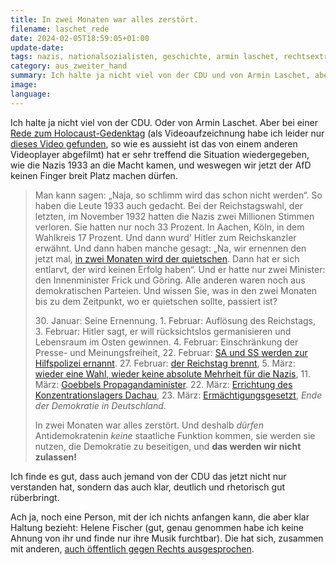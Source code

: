 ```yaml
---
title: In zwei Monaten war alles zerstört.
filename: laschet_rede
date: 2024-02-05T18:59:05+01:00
update-date:
tags: nazis, nationalsozialisten, geschichte, armin laschet, rechtsextrem
category: aus_zweiter_hand
summary: Ich halte ja nicht viel von der CDU und von Armin Laschet, aber er hat die Machtübernahme der Nazis gut zusammengefasst und erkennt, dass unsere Demokratie wieder in Gefahr ist.
image:
language:
---
```


Ich halte ja nicht viel von der CDU. Oder von Armin Laschet. Aber bei einer [Rede zum Holocaust-Gedenktag](https://www.focus.de/politik/deutschland/rede-zum-holocaust-gedenktag-mit-eindruecklichen-worten-warnt-laschet-vor-den-gefahren-einer-afd-regierung_id_259639341.html) (als Videoaufzeichnung habe ich leider nur [dieses Video gefunden](https://norden.social/@SheDrivesMobility/111875608770891650), so wie es aussieht ist das von einem anderen Videoplayer abgefilmt) hat er sehr treffend die Situation wiedergegeben, wie die Nazis 1933 an die Macht kamen, und weswegen wir jetzt der AfD keinen Finger breit Platz machen dürfen.

> Man kann sagen: „Naja, so schlimm wird das schon nicht werden“. So haben die Leute 1933 auch gedacht. Bei der Reichstagswahl, der letzten, im November 1932 hatten die Nazis zwei Millionen Stimmen verloren. Sie hatten nur noch 33 Prozent. In Aachen, Köln, in dem Wahlkreis 17 Prozent. Und dann wurd' Hitler zum Reichskanzler erwähnt. Und dann haben manche gesagt: „Na, wir ernennen den jetzt mal, [in zwei Monaten wird der quietschen](https://www.20min.ch/story/in-zwei-monaten-haben-wir-hitler-in-die-ecke-gedrueckt-dass-er-quietscht-819143642403). Dann hat er sich entlarvt, der wird keinen Erfolg haben“. Und er hatte nur zwei Minister: den Innenminister Frick und Göring. Alle anderen waren noch aus demokratischen Parteien. Und wissen Sie, was in den zwei Monaten bis zu dem Zeitpunkt, wo er quietschen sollte, passiert ist?  
>
>  30\. Januar: Seine Ernennung. 1. Februar: Auflösung des Reichstags, 3. Februar: Hitler sagt, er will rücksichtslos germanisieren und Lebensraum im Osten gewinnen. 4. Februar: Einschränkung der Presse- und Meinungsfreiheit, 22. Februar: [SA und SS werden zur Hilfspolizei ernannt](https://de.wikipedia.org/wiki/Sicherheitsdienst_des_Reichsf%C3%BChrers_SS#Entstehung_und_Funktion). 27. Februar: [der Reichstag brennt](https://de.wikipedia.org/wiki/Reichstagsbrand), 5. März: [wieder eine Wahl, wieder keine absolute Mehrheit für die Nazis](https://de.wikipedia.org/wiki/Reichstagswahl_M%C3%A4rz_1933), 11. März: [Goebbels Propagandaminister](https://de.wikipedia.org/wiki/Reichsministerium_f%C3%BCr_Volksaufkl%C3%A4rung_und_Propaganda). 22. März: [Errichtung des Konzentrationslagers Dachau](https://de.wikipedia.org/wiki/KZ_Dachau), 23. März: [Ermächtigungsgesetzt](https://de.wikipedia.org/wiki/Erm%C3%A4chtigungsgesetz_vom_24._M%C3%A4rz_1933), *Ende der Demokratie in Deutschland*.
>
> In zwei Monaten war alles zerstört. Und deshalb _dürfen_ Antidemokratenin _keine_ staatliche Funktion kommen, sie werden sie nutzen, die Demokratie zu beseitigen, und **das werden wir nicht zulassen!**

Ich finde es gut, dass auch jemand von der CDU das jetzt nicht nur verstanden hat, sondern das auch klar, deutlich und rhetorisch gut rüberbringt.

Ach ja, noch eine Person, mit der ich nichts anfangen kann, die aber klar Haltung bezieht: Helene Fischer (gut, genau genommen habe ich keine Ahnung von ihr und finde nur ihre Musik furchtbar). Die hat sich, zusammen mit anderen, [auch öffentlich gegen Rechts ausgesprochen](https://www.zdf.de/nachrichten/panorama/prominente/helene-fischer-extremismus-100.html).
